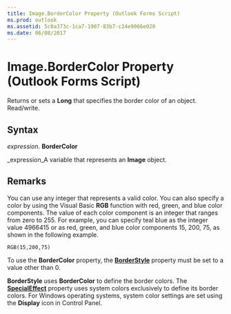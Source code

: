 ```yaml
---
title: Image.BorderColor Property (Outlook Forms Script)
ms.prod: outlook
ms.assetid: 5c0a373c-1ca7-1907-83b7-c24e9066e020
ms.date: 06/08/2017
---
```



# Image.BorderColor Property (Outlook Forms Script)

Returns or sets a **Long** that specifies the border color of an object. Read/write.


## Syntax

 _expression_. **BorderColor**

 _expression_A variable that represents an **Image** object.


## Remarks

You can use any integer that represents a valid color. You can also specify a color by using the Visual Basic **RGB** function with red, green, and blue color components. The value of each color component is an integer that ranges from zero to 255. For example, you can specify teal blue as the integer value 4966415 or as red, green, and blue color components 15, 200, 75, as shown in the following example.


```
RGB(15,200,75)
```

To use the **BorderColor** property, the **[BorderStyle](image-borderstyle-property-outlook-forms-script.md)** property must be set to a value other than 0.

 **BorderStyle** uses **BorderColor** to define the border colors. The **[SpecialEffect](image-specialeffect-property-outlook-forms-script.md)** property uses system colors exclusively to define its border colors. For Windows operating systems, system color settings are set using the **Display** icon in Control Panel.


